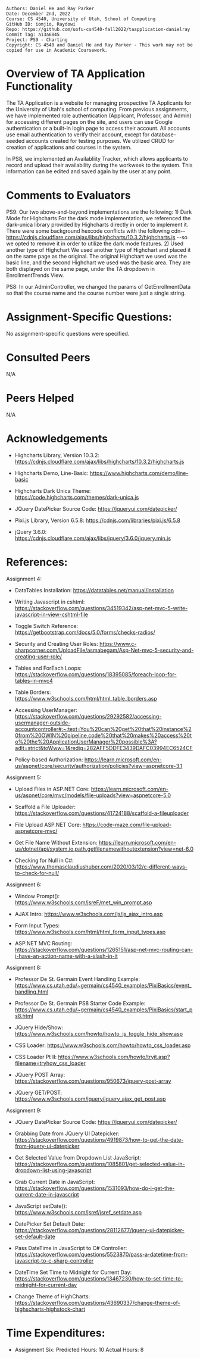 ```
Authors: Daniel He and Ray Parker
Date: December 2nd, 2022
Course: CS 4540, University of Utah, School of Computing
GitHub ID: iomjio, Raydowi
Repo: https://github.com/uofu-cs4540-fall2022/taapplication-danielray
Commit Tag: a13a6845
Project: PS9 - Charting
Copyright: CS 4540 and Daniel He and Ray Parker - This work may not be copied for use in Academic Coursework.
```

 # Overview of TA Application Functionality
 The TA Application is a website for managing prospective TA Applicants for the University of Utah's school of computing. From previous assignments, 
 we have implemented role authentication (Applicant, Professor, and Admin) for accessing different pages on the site, and users can use Google authentication 
 or a built-in login page to access their account. All accounts use email authentication to verify their account, except for database-seeded accounts created 
 for testing purposes. We utilized CRUD for creation of applications and courses in the system.

 In PS8, we implemented an Availabliity Tracker, which allows applicants to record and upload their availability during the workweek to the system. This 
 information can be edited and saved again by the user at any point.

 # Comments to Evaluators
 PS9:
 Our two above-and-beyond implementations are the following:
    1) Dark Mode for Highcharts
 For the dark mode implementation, we referenced the dark-unica library provided by Highcharts directly in order to 
 implement it. There were some background hexcode conflicts with the following cdn--
 https://cdnjs.cloudflare.com/ajax/libs/highcharts/10.3.2/highcharts.js
 --so we opted to remove it in order to utilize the dark mode features.
    2) Used another type of Highchart
 We used another type of Highchart and placed it on the same page as the original. The original
 Highchart we used was the basic line, and the second Highchart we used was the basic area. They 
 are both displayed on the same page, under the TA dropdown in EnrollmentTrends View.

 PS8:
 In our AdminController, we changed the params of GetEnrollmentData so that the course name and the course number were just a single string. 

 # Assignment-Specific Questions:
 No assignment-specific questions were specified.

 # Consulted Peers
N/A

 # Peers Helped
N/A

 # Acknowledgements

 - Highcharts Library, Version 10.3.2: https://cdnjs.cloudflare.com/ajax/libs/highcharts/10.3.2/highcharts.js

 - Highcharts Demo, Line-Basic: https://www.highcharts.com/demo/line-basic

 - Highcharts Dark Unica Theme: https://code.highcharts.com/themes/dark-unica.js

 - JQuery DatePicker Source Code: https://jqueryui.com/datepicker/

 -  Pixi.js Library, Version 6.5.8: https://cdnjs.com/libraries/pixi.js/6.5.8

 - jQuery 3.6.0: https://cdnjs.cloudflare.com/ajax/libs/jquery/3.6.0/jquery.min.js

 # References:

 Assignment 4:

 - DataTables Installation: https://datatables.net/manual/installation

 - Writing Javascript in cshtml: https://stackoverflow.com/questions/34519342/asp-net-mvc-5-write-javascript-in-view-cshtml-file

 - Toggle Switch Reference: https://getbootstrap.com/docs/5.0/forms/checks-radios/

 - Security and Creating User Roles: https://www.c-sharpcorner.com/UploadFile/asmabegam/Asp-Net-mvc-5-security-and-creating-user-role/

 - Tables and ForEach Loops: https://stackoverflow.com/questions/18395085/foreach-loop-for-tables-in-mvc4

 - Table Borders: https://www.w3schools.com/html/html_table_borders.asp

 - Accessing UserManager: https://stackoverflow.com/questions/29292582/accessing-usermanager-outside-accountcontroller#:~:text=You%20can%20get%20that%20instance%20from%20OWIN%20pipeline,code%20that%20makes%20access%20to%20the%20ApplicationUserManager%20possible%3A?adlt=strict&toWww=1&redig=282AFF5DDFE3439DAFC03994EC6524CF

 - Policy-based Authorization: https://learn.microsoft.com/en-us/aspnet/core/security/authorization/policies?view=aspnetcore-3.1

 Assignment 5:

 - Upload Files in ASP.NET Core: https://learn.microsoft.com/en-us/aspnet/core/mvc/models/file-uploads?view=aspnetcore-5.0

 - Scaffold a File Uploader: https://stackoverflow.com/questions/41724188/scaffold-a-fileuploader

 - File Upload ASP.NET Core: https://code-maze.com/file-upload-aspnetcore-mvc/

 - Get File Name Without Extension: https://learn.microsoft.com/en-us/dotnet/api/system.io.path.getfilenamewithoutextension?view=net-6.0

 - Checking for Null in C#: https://www.thomasclaudiushuber.com/2020/03/12/c-different-ways-to-check-for-null/

 Assignment 6: 
 
 - Window Prompt(): https://www.w3schools.com/jsreF/met_win_prompt.asp

 - AJAX Intro: https://www.w3schools.com/js/js_ajax_intro.asp

 - Form Input Types: https://www.w3schools.com/html/html_form_input_types.asp
 
 - ASP.NET MVC Routing: https://stackoverflow.com/questions/1265151/asp-net-mvc-routing-can-i-have-an-action-name-with-a-slash-in-it

 Assignment 8: 

 - Professor De St. Germain Event Handling Example:  https://www.cs.utah.edu/~germain/cs4540_examples/PixiBasics/event_handling.html

 - Professor De St. Germain PS8 Starter Code Example: https://www.cs.utah.edu/~germain/cs4540_examples/PixiBasics/start_ps8.html

 - JQuery Hide/Show: https://www.w3schools.com/howto/howto_js_toggle_hide_show.asp

 - CSS Loader: https://www.w3schools.com/howto/howto_css_loader.asp

 - CSS Loader Pt II: https://www.w3schools.com/howto/tryit.asp?filename=tryhow_css_loader

 - JQuery POST Array: https://stackoverflow.com/questions/950673/jquery-post-array

 - JQuery GET/POST: https://www.w3schools.com/jquery/jquery_ajax_get_post.asp

 Assignment 9: 

  - JQuery DatePicker Source Code: https://jqueryui.com/datepicker/

  - Grabbing Date from JQuery UI Datepicker: https://stackoverflow.com/questions/4919873/how-to-get-the-date-from-jquery-ui-datepicker

  - Get Selected Value from Dropdown List JavaScript: https://stackoverflow.com/questions/1085801/get-selected-value-in-dropdown-list-using-javascript

  - Grab Current Date in JavaScript: https://stackoverflow.com/questions/1531093/how-do-i-get-the-current-date-in-javascript

  - JavaScript setDate(): https://www.w3schools.com/jsref/jsref_setdate.asp

  - DatePicker Set Default Date: https://stackoverflow.com/questions/28112677/jquery-ui-datepicker-set-default-date

  - Pass DateTime in JavaScript to C# Controller: https://stackoverflow.com/questions/5523870/pass-a-datetime-from-javascript-to-c-sharp-controller
  
  - DateTime Set Time to Midnight for Current Day: https://stackoverflow.com/questions/13467230/how-to-set-time-to-midnight-for-current-day

  - Change Theme of HighCharts: https://stackoverflow.com/questions/43690337/change-theme-of-highscharts-highstock-chart

 # Time Expenditures:
  - Assignment Six: Predicted Hours: 10 Actual Hours: 8